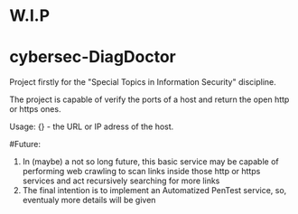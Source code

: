 # W.I.P

# cybersec-DiagDoctor
Project firstly for the "Special Topics in Information Security" discipline. 

The project is capable of verify the ports of a host and return the open http or https ones.

Usage:
  {} <host>
  <host> - the URL or IP adress of the host.


#Future:
1.  In (maybe) a not so long future, this basic service may be capable of performing web crawling to scan links inside those http or https services and act recursively searching for more links
2.  The final intention is to implement an Automatized PenTest service, so, eventualy more details will be given
